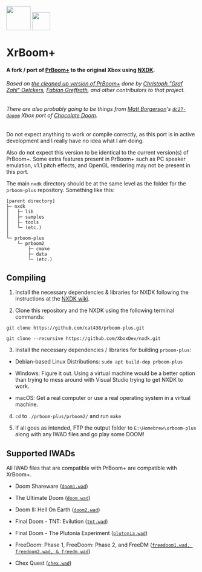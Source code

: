 <img src="https://raw.githubusercontent.com/cat438/xrboom-plus/master/readme_images/xrboom-plus.png" width="64"> <img src="https://raw.githubusercontent.com/cat438/xrboom-plus/master/readme_images/xrboom-plus-text.png" height="48">

# XrBoom+

#### A fork / port of [PrBoom+](https://prboom-plus.sourceforge.net) to the original Xbox using [NXDK](https://github.com/XboxDev/nxdk).

###### Based on [the cleaned up version of PrBoom+](https://github.com/coelckers/prboom-plus) done by [Christoph "Graf Zahl" Oelckers](https://github.com/coelckers), [Fabian Greffrath](https://github.com/fabiangreffrath), and other contributors to that project.

###### There are also probably going to be things from [Matt Borgerson](https://github.com/mborgerson)'s [`dc27-dooom`](https://github.com/mborgerson/dc27-dooom) Xbox port of [Chocolate Doom](https://github.com/chocolate-doom/chocolate-doom).

Do not expect anything to work or compile correctly, as this port is in active development and I really have no idea what I am doing.

Also do not expect this version to be identical to the current version(s) of PrBoom+. Some extra features present in PrBoom+ such as PC speaker emulation, v1.1 pitch effects, and OpenGL rendering may not be present in this port.

The main `nxdk` directory should be at the same level as the folder for the `prboom-plus` repository. Something like this:

```
[parent directory]
├─ nxdk
│   ├─ lib
│   ├─ samples
│   ├─ tools
│   └─ (etc.)
│
└─ prboom-plus
    └─ prboom2
        ├─ cmake
        ├─ data
        └─ (etc.)
```

## Compiling

1. Install the necessary dependencies & libraries for NXDK following the instructions at the [NXDK wiki](https://github.com/XboxDev/nxdk/wiki/Install-the-Prerequisites).

2. Clone this repository and the NXDK using the following terminal commands:

`git clone https://github.com/cat438/prboom-plus.git`

`git clone --recursive https://github.com/XboxDev/nxdk.git`

3. Install the necessary dependencies / libraries for building `prboom-plus`:

- Debian-based Linux Distributions: `sudo apt build-dep prboom-plus`

- Windows: Figure it out. Using a virtual machine would be a better option than trying to mess around with Visual Studio trying to get NXDK to work.

- macOS: Get a real computer or use a real operating system in a virtual machine.

4. `cd` to `./prboom-plus/prboom2/` and run `make`

5. If all goes as intended, FTP the output folder to `E:\Homebrew\xrboom-plus` along with any IWAD files and go play some DOOM!

## Supported IWADs
All IWAD files that are compatible with PrBoom+ are compatible with XrBoom+.

- Doom Shareware ([`doom1.wad`](https://doomwiki.org/wiki/DOOM1.WAD))

- The Ultimate Doom ([`doom.wad`](https://doomwiki.org/wiki/DOOM.WAD))

- Doom II: Hell On Earth ([`doom2.wad`](https://doomwiki.org/wiki/DOOM2.WAD))

- Final Doom - TNT: Evilution  ([`tnt.wad`](https://doomwiki.org/wiki/TNT.WAD))

- Final Doom - The Plutonia Experiment ([`plutonia.wad`](https://doomwiki.org/wiki/PLUTONIA.WAD))

- FreeDoom: Phase 1, FreeDoom: Phase 2, and FreeDM ([`freedoom1.wad, freedoom2.wad, & freedm.wad`](https://freedoom.github.io))

- Chex Quest ([`chex.wad`](https://doomwiki.org/wiki/CHEX.WAD))
